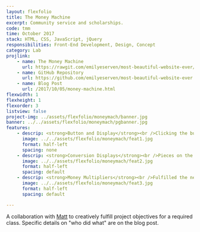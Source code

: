 ```yaml
---
layout: flexfolio
title: The Money Machine
excerpt: Community service and scholarships.
code: tmm
time: October 2017
stack: HTML, CSS, JavaScript, jQuery
responsibilities: Front-End Development, Design, Concept
category: Lab
projlink:
    - name: The Money Machine
      url: https://rawgit.com/emilyeserven/most-beautiful-website-ever/master/surprise.html
    - name: GitHub Repository
      url: https://github.com/emilyeserven/most-beautiful-website-ever
    - name: Blog Post
      url: /2017/10/05/money-machine.html
flexwidth: 1
flexheight: 1
flexorder: 3
listview: false
project-img: ../assets/flexfolio/moneymach/banner.jpg
banner: ../../assets/flexfolio/moneymach/pgbanner.jpg
features:
    - descrip: <strong>Button and Display</strong><br />Clicking the button will cause the display to get updated with the new amount of "money" the user has collected.
      image: ../../assets/flexfolio/moneymach/feat1.jpg
      format: half-left
      spacing: none
    - descrip: <strong>Conversion Displays</strong><br />Pieces on the page that were modified upon the click of the 💸 button. The amount of venti-sized Starbucks Americano beverages and the amount of bitcoins that can be afforded are displayed.
      image: ../../assets/flexfolio/moneymach/feat2.jpg
      format: half-left
      spacing: default
    - descrip: <strong>Money Multipliers</strong><br />Fulfilled the need to have buttons that affected the rest of the page somehow. Clicking on a multiplier multiplies the amount of money the button generates.
      image: ../../assets/flexfolio/moneymach/feat3.jpg
      format: half-left
      spacing: default

---
```


A collaboration with [Matt](http://www.mattgagliano.com/) to creatively fulfill project objectives for a required class. Specific details on "who did what" are on the blog post.
